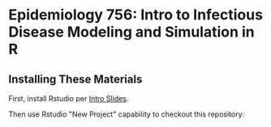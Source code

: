 # Epidemiology 756: Intro to Infectious Disease Modeling and Simulation in R

## Installing These Materials

First, install Rstudio per [Intro Slides](https://docs.google.com/presentation/d/1_0eno21uN9Do_9H7i6LBPrlLSlV2x8rk/?slide=id.p9#slide=id.p9).

Then use Rstudio "New Project" capability to checkout this repository:

